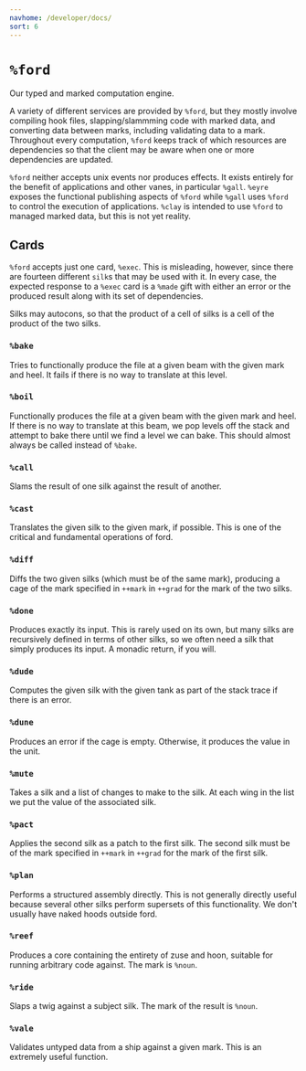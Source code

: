 ```yaml
---
navhome: /developer/docs/
sort: 6
---
```



`%ford`
=======

Our typed and marked computation engine.

A variety of different services are provided by `%ford`, but they mostly
involve compiling hook files, slapping/slammming code with marked data,
and converting data between marks, including validating data to a mark.
Throughout every computation, `%ford` keeps track of which resources are
dependencies so that the client may be aware when one or more
dependencies are updated.

`%ford` neither accepts unix events nor produces effects. It exists
entirely for the benefit of applications and other vanes, in particular
`%gall`. `%eyre` exposes the functional publishing aspects of `%ford`
while `%gall` uses `%ford` to control the execution of applications.
`%clay` is intended to use `%ford` to managed marked data, but this is
not yet reality.

<list></list>

Cards
-----

`%ford` accepts just one card, `%exec`. This is misleading, however,
since there are fourteen different `silk`s that may be used with it. In
every case, the expected response to a `%exec` card is a `%made` gift
with either an error or the produced result along with its set of
dependencies.

Silks may autocons, so that the product of a cell of silks is a cell of
the product of the two silks.

### `%bake`

Tries to functionally produce the file at a given beam with the given
mark and heel. It fails if there is no way to translate at this level.

### `%boil`

Functionally produces the file at a given beam with the given mark and
heel. If there is no way to translate at this beam, we pop levels off
the stack and attempt to bake there until we find a level we can bake.
This should almost always be called instead of `%bake`.

### `%call`

Slams the result of one silk against the result of another.

### `%cast`

Translates the given silk to the given mark, if possible. This is one of
the critical and fundamental operations of ford.

### `%diff`

Diffs the two given silks (which must be of the same mark), producing a
cage of the mark specified in `++mark` in `++grad` for the mark of the
two silks.

### `%done`

Produces exactly its input. This is rarely used on its own, but many
silks are recursively defined in terms of other silks, so we often need
a silk that simply produces its input. A monadic return, if you will.

### `%dude`

Computes the given silk with the given tank as part of the stack trace
if there is an error.

### `%dune`

Produces an error if the cage is empty. Otherwise, it produces the value
in the unit.

### `%mute`

Takes a silk and a list of changes to make to the silk. At each wing in
the list we put the value of the associated silk.

### `%pact`

Applies the second silk as a patch to the first silk. The second silk
must be of the mark specified in `++mark` in `++grad` for the mark of
the first silk.

### `%plan`

Performs a structured assembly directly. This is not generally directly
useful because several other silks perform supersets of this
functionality. We don't usually have naked hoods outside ford.

### `%reef`

Produces a core containing the entirety of zuse and hoon, suitable for
running arbitrary code against. The mark is `%noun`.

### `%ride`

Slaps a twig against a subject silk. The mark of the result is `%noun`.

### `%vale`

Validates untyped data from a ship against a given mark. This is an
extremely useful function.
